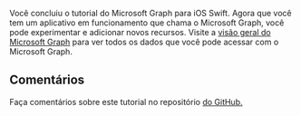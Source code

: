 <!-- markdownlint-disable MD002 MD041 -->

Você concluiu o tutorial do Microsoft Graph para iOS Swift. Agora que você tem um aplicativo em funcionamento que chama o Microsoft Graph, você pode experimentar e adicionar novos recursos. Visite a [visão geral do Microsoft Graph](/graph/overview) para ver todos os dados que você pode acessar com o Microsoft Graph.

## <a name="feedback"></a>Comentários

Faça comentários sobre este tutorial no repositório [do GitHub.](https://github.com/microsoftgraph/msgraph-training-ios-swift)
